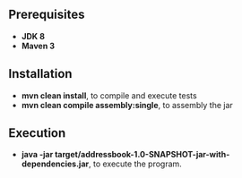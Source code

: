 ## Prerequisites

- **JDK 8**
- **Maven 3**

## Installation

- **mvn clean install**, to compile and execute tests
- **mvn clean compile assembly:single**, to assembly the jar

## Execution

- **java -jar target/addressbook-1.0-SNAPSHOT-jar-with-dependencies.jar**, to execute the program.
